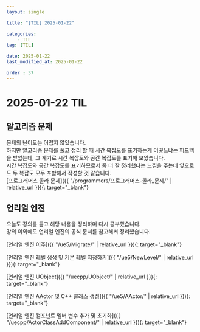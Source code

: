 ```yaml
---
layout: single

title: "[TIL] 2025-01-22"

categories:
    - TIL
tag: [TIL]

date: 2025-01-22
last_modified_at: 2025-01-22

order : 37
---
```


# 2025-01-22 TIL

## 알고리즘 문제

문제의 난이도는 어렵지 않았습니다.  
하지만 알고리즘 문제를 풀고 정리 할 때 시간 복잡도를 표기하는게 어떻느냐는 피드백을 받았는데, 그 계기로 시간 복잡도와 공간 복잡도를 표기해 보았습니다.  
시간 복잡도와 공간 복잡도를 표기하므로서 좀 더 잘 정리했다는 느낌을 주는데 앞으로도 두 복잡도 모두 포함해서 작성할 것 같습니다.  
[프로그래머스 콜라 문제]({{ "/programmers/프로그래머스-콜라_문제/" | relative_url }}){: target="_blank"}

## 언리얼 엔진

오늘도 강의를 듣고 해당 내용을 정리하며 다시 공부했습니다.  
강의 이외에도 언리얼 엔진의 공식 문서를 참고해서 정리했습니다.

[언리얼 엔진 이주]({{ "/ue5/Migrate/" | relative_url }}){: target="_blank"}

[언리얼 엔진 레벨 생성 및 기본 레벨 지정하기]({{ "/ue5/NewLevel/" | relative_url }}){: target="_blank"}

[언리얼 엔진 UObject]({{ "/uecpp/UObject/" | relative_url }}){: target="_blank"}

[언리얼 엔진 AActor 및 C++ 클래스 생성]({{ "/ue5/AActor/" | relative_url }}){: target="_blank"}

[언리얼 엔진 컴포넌트 멤버 변수 추가 및 초기화]({{ "/uecpp/ActorClassAddComponent/" | relative_url }}){: target="_blank"}